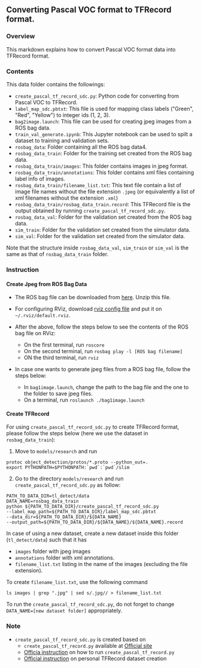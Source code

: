 ## Converting Pascal VOC format to TFRecord format.

### Overview
This markdown explains how to convert Pascal VOC format data
into TFRecord format.

### Contents

This data folder contains the followings:

- `create_pascal_tf_record_sdc.py`: Python code for converting from Pascal VOC to TFRecord.
- `label_map_sdc.pbtxt`: This file is used for mapping class labels ("Green", "Red", "Yellow")
to integer ids (1, 2, 3).
- `bag2image.launch`: This file can be used for creating jpeg images from a ROS bag data.
- `train_val_generate.ipynb`: This Jupyter notebook can be used to spilt a dataset to
training and validation sets.
- `rosbag_data`: Folder containing all the ROS bag data4.
- `rosbag_data_train`: Folder for the training set created from the ROS bag data.
- `rosbag_data_train/images`: This folder contains images in jpeg format.
- `rosbag_data_train/annotations`: This folder contains xml files containing label info of images.
- `rosbag_data_train/filename_list.txt`: This text file contain a list of image file
names without the file extension `.jpeg` (or equivalently a list of xml filenames without the extension `.xml`)
- `rosbag_data_train/rosbag_data_train.record`: This TFRecord file is the output obtained by running `create_pascal_tf_record_sdc.py`.
- `rosbag_data_val`: Folder for the validation set created from the ROS bag data.
- `sim_train`: Folder for the validation set created from the simulator data.
- `sim_val`: Folder for the validation set created from the simulator data.

Note that the structure inside `rosbag_data_val`, `sim_train` or `sim_val`
is the same as that of `rosbag_data_train` folder.

### Instruction

#### Create Jpeg from ROS Bag Data

- The ROS bag file can be downloaded from [here](https://s3-us-west-1.amazonaws.com/udacity-selfdrivingcar/traffic_light_bag_file.zip).
Unzip this file.

- For configuring RViz, download [rviz config file](https://s3-us-west-1.amazonaws.com/udacity-selfdrivingcar/default.rviz)
and put it on `~/.rviz/default.rviz`.

- After the above, follow the steps below to see the contents of the ROS bag file
on RViz:
  - On the first terminal, run `roscore`
  - On the second terminal, run `rosbag play -l [ROS bag filename]`
  - ON the third terminal, run `rviz`

- In case one wants to generate jpeg files from a ROS bag file, follow the steps below:
  - In `bag1image.launch`, change the path to the bag file and the one to the folder
  to save jpeg files.
  - On a terminal, run `roslaunch ./bag1image.launch`

#### Create TFRecord

For using `create_pascal_tf_record_sdc.py` to create TFRecord format,
please follow the steps below (here we use the dataset in `rosbag_data_train`):

1. Move to `models/research` and run
```
protoc object_detection/protos/*.proto --python_out=.
export PYTHONPATH=$PYTHONPATH:`pwd`:`pwd`/slim
```

2. Go to the directory `models/research` and
run `create_pascal_tf_record_sdc.py` as follow:
```
PATH_TO_DATA_DIR=tl_detect/data
DATA_NAME=rosbag_data_train
python ${PATH_TO_DATA_DIR}/create_pascal_tf_record_sdc.py
--label_map_path=${PATH_TO_DATA_DIR}/label_map_sdc.pbtxt
--data_dir=${PATH_TO_DATA_DIR}/${DATA_NAME}
--output_path=${PATH_TO_DATA_DIR}/${DATA_NAME}/${DATA_NAME}.record
```

In case of using a new dataset, create a new dataset inside this
folder (`tl_detect/data`) such that it has
- `images` folder with jpeg images
- `annotations` folder with xml annotations.
- `filename_list.txt` listing in the name of the images (excluding the file extension).

To create `filename_list.txt`, use the following command
```
ls images | grep ".jpg" | sed s/.jpg// > filename_list.txt
```

To run the `create_pascal_tf_record_sdc.py`, do not forget to
change `DATA_NAME=[new dataset folder]` appropriately.

### Note

- `create_pascal_tf_record_sdc.py` is created based on
  - `create_pascal_tf_record.py` available at  [Official site](https://github.com/tensorflow/models/blob/master/research/object_detection/dataset_tools/create_pascal_tf_record.py)
  - [Officia instruction](https://github.com/tensorflow/models/blob/master/research/object_detection/g3doc/preparing_inputs.md) on how to run `create_pascal_tf_record.py`
  - [Official instruction](https://github.com/tensorflow/models/blob/master/research/object_detection/g3doc/using_your_own_dataset.md) on personal TFRecord dataset creation
